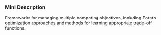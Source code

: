 ### Mini Description

Frameworks for managing multiple competing objectives, including Pareto optimization approaches and methods for learning appropriate trade-off functions.
